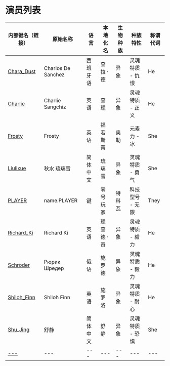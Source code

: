 # 演员列表

|内部键名（链接）|原始名称|语言|本地化名|生物种族|种族特性|称谓代词|
|---|---|---|---|---|---|---|
|[Chara_Dust](Chara_Dust.md)|Charlos De Sanchez|西班牙语|查拉 · 德|异象|灵魂特质 - 仇恨|He|
|[Charlie](Charlie.md)|Charlie Sangchiz|英语|查理|异象|灵魂特质 - 正义|He|
|[Frosty](Frosty.md)|Frosty|英语|福若斯蒂|奥勒|元素力 - 冰|She|
|[Liulixue](Liulixue.md)|秋水 琉璃雪|简体中文|琉璃雪|异象|灵魂特质 - 勇气|She|
|[PLAYER](PLAYER.md)|name.PLAYER|键|零号玩家|特科瓦|科技型号 - 无限|They|
|[Richard_Ki](Richard_Ki.md)|Richard Ki|英语|理查德 · 奇|异象|灵魂特质 - 毅力|He|
|[Schroder](Schroder.md)|Рюрик Шредер|俄语|施罗德|异象|灵魂特质 - 毅力|He|
|[Shiloh_Finn](Shiloh_Finn.md)|Shiloh Finn|英语|施罗洛|异象|灵魂特质 - 耐心|He|
|[Shu_Jing](Shu_Jing.md)|舒静|简体中文|舒静|异象|灵魂特质 - 恐惧|She|
|[---]()|---|---|---|---|---|---|
